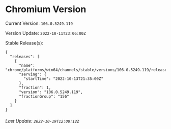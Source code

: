 # Chromium Version

Current Version: `106.0.5249.119`

Version Update: `2022-10-11T23:06:00Z`

Stable Release(s):
```
{
  "releases": [
    {
      "name": "chrome/platforms/win64/channels/stable/versions/106.0.5249.119/releases/1665696900",
      "serving": {
        "startTime": "2022-10-13T21:35:00Z"
      },
      "fraction": 1,
      "version": "106.0.5249.119",
      "fractionGroup": "156"
    }
  ]
}
```

###### Last Update: `2022-10-19T12:00:12Z`
